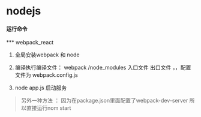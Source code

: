 # nodejs

#### 运行命令

***  webpack_react 

1. 全局安装webpack 和 node 

2.  编译执行编译文件： webpack /node_modules 入口文件  出口文件 ，，配置文件为 webpack.config.js

3. node app.js 启动服务

> 另外一种方法 ： 因为在package.json里面配置了webpack-dev-server 所以直接运行nom start 

